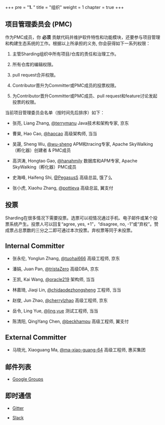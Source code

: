 +++
pre = "<b>1. </b>"
title = "组织"
weight = 1
chapter = true
+++

## 项目管理委员会 (PMC)

作为PMC成员，你 **必须** 贡献代码并维护软件特性和功能模块，还要参与项目管理和构建生态系统的工作。根据以上所承担的义务, 你会获得如下一系列权限：

1. 主管Sharding组织中所有项目/仓库的责任和治理工作。

1. 所有仓库的编辑权限。

1. pull request合并权限。

1. Contributor晋升为Committer或PMC成员的投票权限。

1. 为Contributor晋升Committer或PMC成员、pull request和feature讨论发起投票的权限。

当前项目管理委员会名单（按时间先后排序）如下：

* 张亮, Liang Zhang, [@terrymanu](https://github.com/terrymanu) Java技术和架构专家, 京东

* 曹昊, Hao Cao, [@haocao](https://github.com/haocao) 高级架构师, 当当

* 吴晟, Sheng Wu, [@wu-sheng](https://github.com/wu-sheng) APM和tracing专家, Apache SkyWalking（孵化器）创建者 & PMC成员

* 高洪涛, Hongtao Gao, [@hanahmily](https://github.com/hanahmily) 数据库和APM专家, Apache SkyWalking（孵化器）PMC成员

* 史海峰, Haifeng Shi, [@PegasusS](https://github.com/PegasusS) 高级总监, 饿了么

* 张小虎, Xiaohu Zhang, [@pottieva](https://github.com/pottieva) 高级总监, 翼支付

## 投票

Sharding在很多情况下需要投票。选票可以视情况通过手机、电子邮件或某个投票系统产生。投票人可以回复“agree, yes, +1”，“disagree, no, -1”或“弃权”。赞成票占总票数的三分之二即可通过本次投票。弃权票等同于未投票。

## Internal Committer

* 张永伦, Yonglun Zhang, [@tuohai666](https://github.com/tuohai666) 高级工程师, 京东

* 潘娟, Juan Pan, [@tristaZero](https://github.com/tristaZero) 高级DBA, 京东

* 王凯, Kai Wang, [@oracle219](https://github.com/oracle219) 架构师, 当当

* 林嘉琦, Jiaqi Lin, [@chidaodezhongsheng](https://github.com/chidaodezhongsheng) 工程师, 当当

* 赵俊, Jun Zhao, [@cherrylzhao](https://github.com/cherrylzhao) 高级工程师, 京东

* 岳令, Ling Yue, [@ling.yue](https://github.com/yue530tom) 测试工程师, 当当

* 陈清阳, QingYang Chen, [@beckhampu](https://github.com/beckhampu) 高级工程师, 翼支付

## External Committer

* 马晓光, Xiaoguang Ma, [@ma-xiao-guang-64](https://github.com/ma-xiao-guang-64) 高级工程师, 惠买集团

## 邮件列表

* [Google Groups](mailto:sharding+subscribe@googlegroups.com)

## 即时通信

* [Gitter](https://gitter.im/shardingsphere/Lobby)

* [Slack](https://sharding.slack.com)
